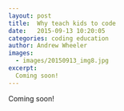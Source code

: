 ```yaml
---
layout: post
title:  Why teach kids to code
date:   2015-09-13 10:20:05
categories: coding education
author: Andrew Wheeler
images:
  - images/20150913_img8.jpg
excerpt:
  Coming soon!
---
```


Coming soon!